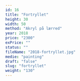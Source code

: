 ```yaml
---
id: 16
title: "Fortryllet"
height: 30
width: 50
method: "Akryl på lærred"
year: 2018
price: "2300"
exPrice: ""
status: ""
fileName: "2018-fortryllet.jpg"
medie: "painting"
draft: "false"
slug: "fortryllet"
weight: "130"
---
```

